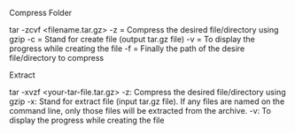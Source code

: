 Compress Folder

tar -zcvf <filename.tar.gz> <folder>
-z = Compress the desired file/directory using gzip
-c = Stand for create file (output tar.gz file)
-v = To display the progress while creating the file
-f = Finally the path of the desire file/directory to compress


Extract 

tar -xvzf <your-tar-file.tar.gz>
-z: Compress the desired file/directory using gzip
-x: Stand for extract file (input tar.gz file). If any files are named on the command line, only those files will be extracted from the archive.
-v: To display the progress while creating the file